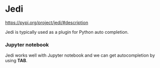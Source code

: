 # Jedi
https://pypi.org/project/jedi/#description

Jedi is typically used as a plugin for Python auto completion.

### Jupyter notebook
Jedi works well with Jupyter notebook and we can get autocompletion by using **TAB**.
